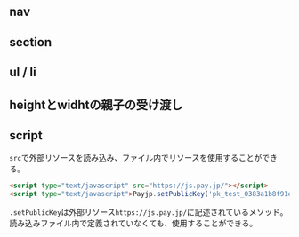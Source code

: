 ## nav
## section
## ul / li
## heightとwidhtの親子の受け渡し

## script
`src`で外部リソースを読み込み、ファイル内でリソースを使用することができる。

```html
<script type="text/javascript" src="https://js.pay.jp/"></script>
<script type="text/javascript">Payjp.setPublicKey('pk_test_0383a1b8f91e8a6e3ea0e2a9');</script>
```
`.setPublicKey`は外部リソース`https://js.pay.jp/`に記述されているメソッド。読み込みファイル内で定義されていなくても、使用することができる。

